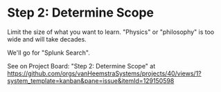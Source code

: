 # Step 2: Determine Scope

Limit the size of what you want to learn. "Physics" or "philosophy" is too wide and will take decades.

We'll go for "Splunk Search".

See on Project Board: "Step 2: Determine Scope" at https://github.com/orgs/vanHeemstraSystems/projects/40/views/1?system_template=kanban&pane=issue&itemId=129150598